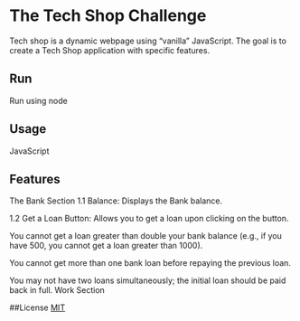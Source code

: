 # The Tech Shop Challenge
Tech shop is a dynamic webpage using “vanilla” JavaScript. The goal is to create a Tech Shop application with specific features. 
## Run
Run using node
## Usage
JavaScript
## Features
The Bank Section
1.1 Balance: Displays the Bank balance.

1.2 Get a Loan Button:  Allows you to get a loan upon clicking on the button. 

You cannot get a loan greater than double your bank balance (e.g., if you have 500, you cannot get a loan greater than 1000).

You cannot get more than one bank loan before repaying the previous loan.

You may not have two loans simultaneously; the initial loan should be paid back in full.
Work Section


##License
[MIT](https://choosealicense.com/licenses/mit/)
